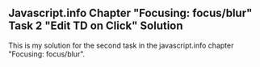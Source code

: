 ## Javascript.info Chapter "Focusing: focus/blur" Task 2 "Edit TD on Click" Solution

This is my solution for the second task in the javascript.info chapter "Focusing: focus/blur".